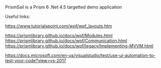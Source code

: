 PrismSail is a Prism 6 .Net 4.5 targetted demo application

Useful links:

https://www.tutorialspoint.com/wpf/wpf_layouts.htm

https://prismlibrary.github.io/docs/wpf/Modules.html
https://prismlibrary.github.io/docs/wpf/Communication.html
https://prismlibrary.github.io/docs/wpf/legacy/Implementing-MVVM.html

https://docs.microsoft.com/en-us/visualstudio/test/use-ui-automation-to-test-your-code?view=vs-2017

